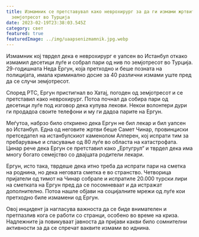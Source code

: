 ```yaml
---
title: Измамник се претставувал како неврохирург за да ги измами жртвите од
  земјотресот во Турција
date: 2023-02-19T23:38:03.545Z
category: свет
featured: true
featuredImage: ../img/uaapsenizmamnik.jpg.webp
---
```


Измамник кој тврдел дека е неврохирург е уапсен во Истанбул откако измамил десетици луѓе и собрал пари од нив по земјотресот во Турција. 29-годишната Неда Ергун, која претходно и беше позната на полицијата, имала криминално досие за 40 различни измами уште пред да се случи земјотресот.

Според РТС, Ергун пристигнал во Хатај, погоден од земјотресот и се претставил како неврохирург. Потоа почнал да собира пари од десетици луѓе под изговор дека купува лекови. Некои волонтери дури ги продадоа своите телефони и му ги дадоа парите на Ергун.

Меѓутоа, набрзо било откриено дека Ергун не бил лекар и бил уапсен во Истанбул. Една од неговите жртви беше Самет Чинар, провинциски претседател на истанбулскиот каменолом Алперен, кој испрати тим за пребарување и спасување од 80 луѓе во областа на катастрофата. Цинар рече дека Ергун се претставил како „Ертугрул“ и тврдел дека има многу богато семејство со двајцата родители лекари.

Ергун, исто така, тврдеше дека итно треба да испрати пари на сметка на роднина, но дека неговата сметка е во странство. Четворица пријатели од тимот на Чинар собрале и испратиле 20.000 турски лири на сметката на Ергун пред да се посомневаат и да истражат дополнително. Потоа нашле објави на социјалните мрежи од луѓе кои претходно биле измамени од Ергун.

Овој инцидент ја нагласува важноста да се биде внимателен и претпазлив кога се работи со странци, особено во време на криза. Надлежните ја повикуваат јавноста да пријави какви било сомнителни активности за да се спречат ваквите измами во иднина.
